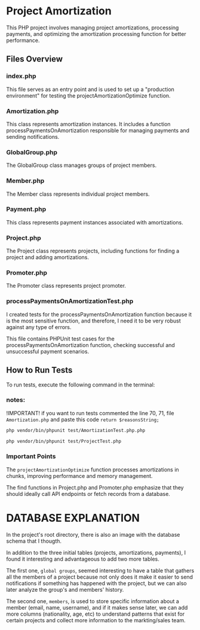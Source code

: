 # Project Amortization

This PHP project involves managing project amortizations, processing payments, and optimizing the amortization processing function for better performance.

## Files Overview
### index.php
This file serves as an entry point and is used to set up a "production environment" for testing the projectAmortizationOptimize function.

### Amortization.php
This class represents amortization instances. It includes a function processPaymentsOnAmortization responsible for managing payments and sending notifications.

### GlobalGroup.php
The GlobalGroup class manages groups of project members.

### Member.php
The Member class represents individual project members.

### Payment.php
This class represents payment instances associated with amortizations.

### Project.php
The Project class represents projects, including functions for finding a project and adding amortizations.

### Promoter.php
The Promoter class represents project promoter.

### 

### processPaymentsOnAmortizationTest.php
I created tests for the processPaymentsOnAmortization function because it is the most sensitive function, and therefore, I need it to be very robust against any type of errors.

This file contains PHPUnit test cases for the processPaymentsOnAmortization function, checking successful and unsuccessful payment scenarios.

## How to Run Tests
To run tests, execute the following command in the terminal:

### notes: 
!IMPORTANT! if you want to run tests commented the line 70, 71, file `Amortization.php` and paste this code `return $reasonsString;` 

```bash
php vendor/bin/phpunit test/AmortizationTest.php.php

php vendor/bin/phpunit test/ProjectTest.php
```

### Important Points

The `projectAmortizationOptimize` function processes amortizations in chunks, improving performance and memory management.

The find functions in Project.php and Promoter.php emphasize that they should ideally call API endpoints or fetch records from a database.


# DATABASE EXPLANATION
In the project's root directory, there is also an image with the database schema that I thougth. 

In addition to the three initial tables (projects, amortizations, payments), I found it interesting and advantageous to add two more tables.

The first one, `global groups`, seemed interesting to have a table that gathers all the members of a project because not only does it make it easier to send notifications if something has happened with the project, but we can also later analyze the group's and members' history.

The second one, `members`, is used to store specific information about a member (email, name, username), and if it makes sense later, we can add more columns (nationality, age, etc) to understand patterns that exist for certain projects and collect more information to the markting/sales team.
